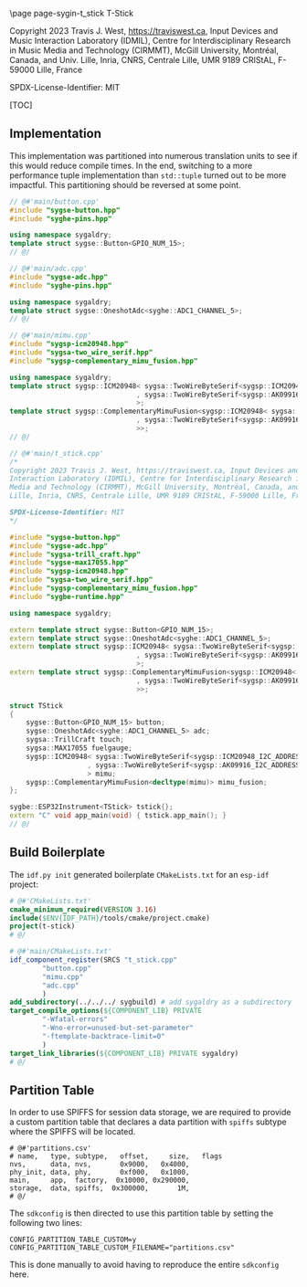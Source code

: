 \page page-sygin-t_stick T-Stick

Copyright 2023 Travis J. West, https://traviswest.ca, Input Devices and Music
Interaction Laboratory (IDMIL), Centre for Interdisciplinary Research in Music
Media and Technology (CIRMMT), McGill University, Montréal, Canada, and Univ.
Lille, Inria, CNRS, Centrale Lille, UMR 9189 CRIStAL, F-59000 Lille, France

SPDX-License-Identifier: MIT

[TOC]

## Implementation

This implementation was partitioned into numerous translation units to see if
this would reduce compile times. In the end, switching to a more performance
tuple implementation than `std::tuple` turned out to be more impactful. This
partitioning should be reversed at some point.

```cpp
// @#'main/button.cpp'
#include "sygse-button.hpp"
#include "syghe-pins.hpp"

using namespace sygaldry;
template struct sygse::Button<GPIO_NUM_15>;
// @/
```

```cpp
// @#'main/adc.cpp'
#include "sygse-adc.hpp"
#include "syghe-pins.hpp"

using namespace sygaldry;
template struct sygse::OneshotAdc<syghe::ADC1_CHANNEL_5>;
// @/
```

```cpp
// @#'main/mimu.cpp'
#include "sygsp-icm20948.hpp"
#include "sygsa-two_wire_serif.hpp"
#include "sygsp-complementary_mimu_fusion.hpp"

using namespace sygaldry;
template struct sygsp::ICM20948< sygsa::TwoWireByteSerif<sygsp::ICM20948_I2C_ADDRESS_1>
                               , sygsa::TwoWireByteSerif<sygsp::AK09916_I2C_ADDRESS>
                               >;
template struct sygsp::ComplementaryMimuFusion<sygsp::ICM20948< sygsa::TwoWireByteSerif<sygsp::ICM20948_I2C_ADDRESS_1>
                               , sygsa::TwoWireByteSerif<sygsp::AK09916_I2C_ADDRESS>
                               >>;
// @/
```

```cpp
// @#'main/t_stick.cpp'
/*
Copyright 2023 Travis J. West, https://traviswest.ca, Input Devices and Music
Interaction Laboratory (IDMIL), Centre for Interdisciplinary Research in Music
Media and Technology (CIRMMT), McGill University, Montréal, Canada, and Univ.
Lille, Inria, CNRS, Centrale Lille, UMR 9189 CRIStAL, F-59000 Lille, France

SPDX-License-Identifier: MIT
*/

#include "sygse-button.hpp"
#include "sygse-adc.hpp"
#include "sygsa-trill_craft.hpp"
#include "sygse-max17055.hpp"
#include "sygsp-icm20948.hpp"
#include "sygsa-two_wire_serif.hpp"
#include "sygsp-complementary_mimu_fusion.hpp"
#include "sygbe-runtime.hpp"

using namespace sygaldry;

extern template struct sygse::Button<GPIO_NUM_15>;
extern template struct sygse::OneshotAdc<syghe::ADC1_CHANNEL_5>;
extern template struct sygsp::ICM20948< sygsa::TwoWireByteSerif<sygsp::ICM20948_I2C_ADDRESS_1>
                               , sygsa::TwoWireByteSerif<sygsp::AK09916_I2C_ADDRESS>
                               >;
extern template struct sygsp::ComplementaryMimuFusion<sygsp::ICM20948< sygsa::TwoWireByteSerif<sygsp::ICM20948_I2C_ADDRESS_1>
                               , sygsa::TwoWireByteSerif<sygsp::AK09916_I2C_ADDRESS>
                               >>;

struct TStick
{
    sygse::Button<GPIO_NUM_15> button;
    sygse::OneshotAdc<syghe::ADC1_CHANNEL_5> adc;
    sygsa::TrillCraft touch;
    sygsa::MAX17055 fuelgauge;
    sygsp::ICM20948< sygsa::TwoWireByteSerif<sygsp::ICM20948_I2C_ADDRESS_1>
                   , sygsa::TwoWireByteSerif<sygsp::AK09916_I2C_ADDRESS>
                   > mimu;
    sygsp::ComplementaryMimuFusion<decltype(mimu)> mimu_fusion;
};

sygbe::ESP32Instrument<TStick> tstick{};
extern "C" void app_main(void) { tstick.app_main(); }
// @/
```

## Build Boilerplate

The `idf.py init` generated boilerplate `CMakeLists.txt` for an `esp-idf` project:

```cmake
# @#'CMakeLists.txt'
cmake_minimum_required(VERSION 3.16)
include($ENV{IDF_PATH}/tools/cmake/project.cmake)
project(t-stick)
# @/
```

```cmake
# @#'main/CMakeLists.txt'
idf_component_register(SRCS "t_stick.cpp"
        "button.cpp"
        "mimu.cpp"
        "adc.cpp"
        )
add_subdirectory(../../../ sygbuild) # add sygaldry as a subdirectory
target_compile_options(${COMPONENT_LIB} PRIVATE
        "-Wfatal-errors"
        "-Wno-error=unused-but-set-parameter"
        "-ftemplate-backtrace-limit=0"
        )
target_link_libraries(${COMPONENT_LIB} PRIVATE sygaldry)
# @/
```

## Partition Table

In order to use SPIFFS for session data storage, we are required
to provide a custom partition table that declares a data partition with
`spiffs` subtype where the SPIFFS will be located.

```csv
# @#'partitions.csv'
# name,   type, subtype,   offset,     size,   flags
nvs,      data, nvs,       0x9000,   0x4000,
phy_init, data, phy,       0xf000,   0x1000,
main,     app,  factory,  0x10000, 0x290000,
storage,  data, spiffs,  0x300000,       1M,
# @/
```

The `sdkconfig` is then directed to use this partition table by setting
the following two lines:

```
CONFIG_PARTITION_TABLE_CUSTOM=y
CONFIG_PARTITION_TABLE_CUSTOM_FILENAME="partitions.csv"
```

This is done manually to avoid having to reproduce the entire `sdkconfig` here.
